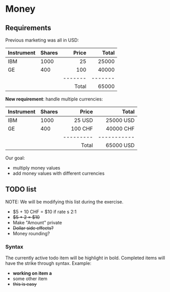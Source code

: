 # Money

## Requirements

Previous marketing was all in USD: 

| Instrument | Shares | Price | Total |
|------------|:-------|------:|------:|
| IBM        | 1000   | 25    | 25000 |
| GE         | 400    | 100   | 40000 |
|            |        |-------|-------|
|            |        | Total | 65000 |

**New requirement**: handle multiple currencies:

| Instrument | Shares | Price   | Total     |
|------------|:-------|--------:|----------:|
| IBM        | 1000   | 25 USD  | 25000 USD |
| GE         | 400    | 100 CHF | 40000 CHF |
|            |        |---------|-----------|
|            |        | Total   | 65000 USD |

Our goal:

- multiply money values
- add money values with different currencies

## TODO list

NOTE: We will be modifying this list during the exercise.
 
- $5 + 10 CHF = $10 if rate s 2:1
- ~~$5 * 2 = $10~~
- Make "Amount" private
- ~~Dollar side effects?~~
- Money rounding?

### Syntax

The currently active todo item will be highlight in bold. 
Completed items will have the strike through syntax.
Example:

- **working on item a**
- some other item
- ~~this is easy~~
 